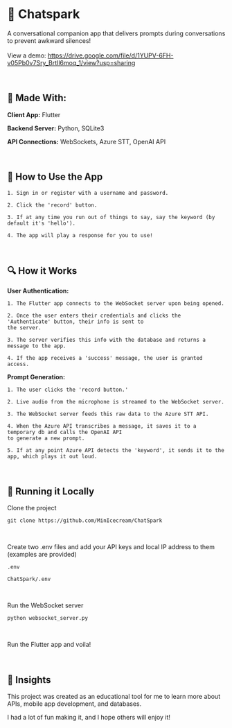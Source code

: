 
# 🤖 Chatspark

A conversational companion app that delivers prompts during conversations to prevent awkward silences!
<br />
<br />View a demo: https://drive.google.com/file/d/1YUPV-6FH-v05Pb0v7Sry_BrtIl6moq_1/view?usp=sharing
 
 &nbsp;
## 🔨 Made With:

**Client App:** Flutter

**Backend Server:** Python, SQLite3

**API Connections:** WebSockets, Azure STT, OpenAI API

&nbsp;



## 📱 How to Use the App
    1. Sign in or register with a username and password.

    2. Click the 'record' button.

    3. If at any time you run out of things to say, say the keyword (by default it's 'hello').

    4. The app will play a response for you to use!


&nbsp;

## 🔍 How it Works

**User Authentication:**  

    1. The Flutter app connects to the WebSocket server upon being opened. 

    2. Once the user enters their credentials and clicks the 'Authenticate' button, their info is sent to 
    the server. 

    3. The server verifies this info with the database and returns a message to the app.

    4. If the app receives a 'success' message, the user is granted access.



**Prompt Generation:**

    1. The user clicks the 'record button.'

    2. Live audio from the microphone is streamed to the WebSocket server.

    3. The WebSocket server feeds this raw data to the Azure STT API.

    4. When the Azure API transcribes a message, it saves it to a temporary db and calls the OpenAI API
    to generate a new prompt.

    5. If at any point Azure API detects the 'keyword', it sends it to the app, which plays it out loud.


&nbsp;



## 💾  Running it Locally

Clone the project

```
git clone https://github.com/MinIcecream/ChatSpark
```
 
&nbsp;

Create two .env files and add your API keys and local IP address to them (examples are provided)

```
.env

ChatSpark/.env
```
 
&nbsp;

Run the WebSocket server

```
python websocket_server.py
```

&nbsp;

Run the Flutter app and voila!

&nbsp;
## 💬   Insights

This project was created as an educational tool for me to learn more about APIs, mobile app development, and databases. 

I had a lot of fun making it, and I hope others will enjoy it!

